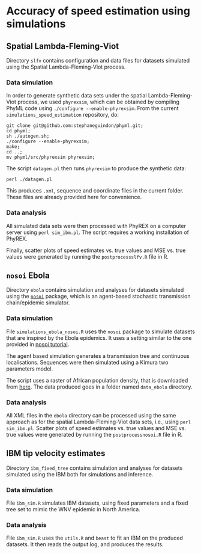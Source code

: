 

# Accuracy of speed estimation using simulations

## Spatial Lambda-Fleming-Viot 

Directory `slfv` contains configuration and data files for datasets simulated using
the Spatial Lambda-Fleming-Viot process.

### Data simulation

In order to generate synthetic data sets under the spatial Lambda-Fleming-Viot process,
we used `phyrexsim`, which can be obtained by compiling PhyML code using `./configure --enable-phyrexsim`. From the current `simulations_speed_estimation` repository, do:

```
git clone git@github.com:stephaneguindon/phyml.git;
cd phyml;
sh ./autogen.sh;
./configure --enable-phyrexsim;
make;
cd ..;
mv phyml/src/phyrexsim phyrexsim;
```
The script `datagen.pl` then runs `phyrexsim` to produce the synthetic data:
```
perl ./datagen.pl
```
This produces `.xml`, sequence and coordinate files in the current folder. These files are already provided here for convenience.

### Data analysis

All simulated data sets were then processed with PhyREX on a computer server using `perl sim_ibm.pl`.
The script requires a working installation of PhyREX.

Finally, scatter plots of speed estimates vs. true values and MSE vs. true values were generated by running the `postprocessslfv.R` file in R.


## `nosoi` Ebola

Directory `ebola` contains simulation and analyses for datasets simulated using
the [`nosoi`](https://github.com/slequime/nosoi) package, which is an 
agent-based stochastic transmission chain/epidemic simulator.

### Data simulation

File `simulations_ebola_nosoi.R` uses the `nosoi` package to simulate datasets
that are inspired by the Ebola epidemics.
It uses a setting similar to the one provided in
[nosoi tutorial](https://slequime.github.io/nosoi/articles/examples/ebola.html).

The agent based simulation generates a transmission tree and continuous localisations.
Sequences were then simulated using a Kimura two parameters model.

The script uses a raster of African population density, that is downloaded from 
[here](https://github.com/slequime/nosoi/raw/master/docs/articles/examples/Africa_pop_2015.tif.zip).
The data produced goes in a folder named `data_ebola` directory.

### Data analysis

All XML files in the `ebola` directory can be processed using the same approach as for the spatial Lambda-Fleming-Viot data sets, i.e., using `perl sim_ibm.pl`. Scatter plots of speed estimates vs. true values and MSE vs. true values were generated by running the `postprocessnosoi.R` file in R.

## IBM tip velocity estimates

Directory `ibm_fixed_tree` contains simulation and analyses for datasets simulated using
the IBM both for simulations and inference.

### Data simulation

File `ibm_sim.R` simulates IBM datasets,
using fixed parameters and a fixed tree set to mimic the WNV epidemic in North America.

### Data analysis

File `ibm_sim.R` uses the `utils.R` and `beast` to fit an IBM on the produced datasets.
It then reads the output log, and produces the results.


